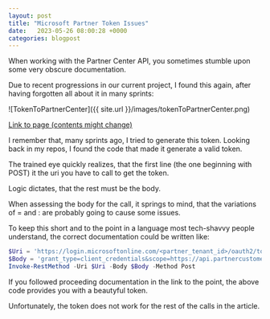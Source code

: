 ```yaml
---
layout: post
title: "Microsoft Partner Token Issues"
date:   2023-05-26 08:00:28 +0000
categories: blogpost
---
```



When working with the Partner Center API, you sometimes stumble upon some very obscure documentation.

Due to recent progressions in our current project, I found this again, after having forgotten all about it in many sprints:

![TokenToPartnerCenter]({{ site.url }}/images/tokenToPartnerCenter.png)

[Link to page (contents might change)](https://learn.microsoft.com/en-us/partner-center/developer/get-delegated-admin-relation-statistics)

I remember that, many sprints ago, I tried to generate this token. Looking back in my repos, I found the code that made it generate a valid token.

The trained eye quickly realizes, that the first line (the one beginning with POST) it the uri you have to call to get the token.

Logic dictates, that the rest must be the body.

When assessing the body for the call, it springs to mind, that the variations of = and : are probably going to cause some issues.

To keep this short and to the point in a language most tech-shavvy people understand, the correct documentation could be written like:

```powershell
$Uri = 'https://login.microsoftonline.com/<partner_tenant_id>/oauth2/token'
$Body = 'grant_type=client_credentials&scope=https://api.partnercustomeradministration.microsoft.com&client_id=<client_id>&client_secret=<client_secret>' # notice that the :'s have been replaced by ='s like in the first part of the original documentation
Invoke-RestMethod -Uri $Uri -Body $Body -Method Post
```

If you followed proceeding documentation in the link to the point, the above code provides you with a beautyful token.

Unfortunately, the token does not work for the rest of the calls in the article.